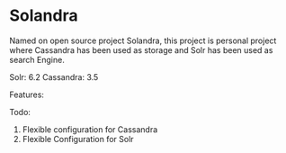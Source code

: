 # Solandra

Named on open source project Solandra, this project is personal project where Cassandra has been used as storage and Solr has been used 
as search Engine.

Solr: 6.2
Cassandra: 3.5

Features:





Todo:
1. Flexible configuration for Cassandra
2. Flexible Configuration for Solr


